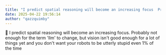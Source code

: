 ```yaml
---
title: "I predict spatial reasoning will become an increasing focus  Probably not enough for the"
date: 2025-04-22 19:56:14
author: "qazzquimby"
---
```


💭 I predict spatial reasoning will become an increasing focus. Probably not enough for the term 'llm' to change, but vision isn't good enough for a lot of things yet and you don't want your robots to be utterly stupid even 1% of the time